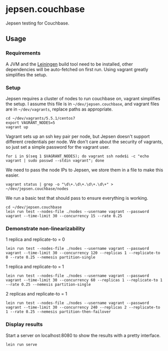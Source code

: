 # jepsen.couchbase

Jepsen testing for Couchbase.

## Usage

### Requirements

A JVM and the [Leiningen](https://leiningen.org/) build tool need to be
installed, other dependencies will be auto-fetched on first run. Using vagrant
greatly simplifies the setup.

### Setup

Jepsen requires a cluster of nodes to run couchbase on, vagrant simplifies the
setup.
I assume this file is in `~/dev/jepsen.couchbase`, and vagrant files are in
`~/dev/vagrants`, replace paths as appropriate.

```
cd ~/dev/vagrants/5.5.1/centos7
export VAGRANT_NODES=5
vagrant up
```

Vagrant sets up an ssh key pair per node, but Jepsen doesn't support different
credentials per node. We don't care about the security of vagrants, so just set
a simple password for the vagrant user.
```
for i in $(seq 1 $VAGRANT_NODES); do vagrant ssh node$i -c "echo vagrant | sudo passwd --stdin vagrant"; done
```

We need to pass the node IPs to Jepsen, we store them in a file to make this
easier.
```
vagrant status | grep -o "\d\+.\d\+.\d\+.\d\+" > ~/dev/jepsen.couchbase/nodes
```

We run a basic test that should pass to ensure everything is working.
```
cd ~/dev/jepsen.couchbase
lein run test --nodes-file ./nodes --username vagrant --password vagrant --time-limit 30 --concurrency 15 --rate 0.25
```

### Demonstrate non-linearizability
1 replica and replicate-to = 0
```
lein run test --nodes-file ./nodes --username vagrant --password vagrant --time-limit 30 --concurrency 120 --replicas 1 --replicate-to 0 --rate 0.25 --nemesis partition-single
```
1 replica and replicate-to = 1
```
lein run test --nodes-file ./nodes --username vagrant --password vagrant --time-limit 30 --concurrency 60 --replicas 1 --replicate-to 1 --rate 0.25 --nemesis partition-single
```
2 replicas and replicate-to = 1
```
lein run test --nodes-file ./nodes --username vagrant --password vagrant --time-limit 30 --concurrency 240 --replicas 2 --replicate-to 1 --rate 0.25 --nemesis partition-then-failover
```

### Display results
Start a server on localhost:8080 to show the results with a pretty interface.
```
lein run serve
```

